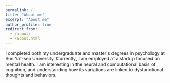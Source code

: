 ```yaml
---
permalink: /
title: "About me"
excerpt: "About me"
author_profile: true
redirect_from: 
  - /about/
  - /about.html
---
```

I completed both my undergraduate and master's degrees in psychology at Sun Yat-sen University. Currently, I am employed at a startup focused on mental health. I am interesting in the neural and computational basis of cognition, and understanding how its variations are linked to dysfunctional thoughts and behaviors.
